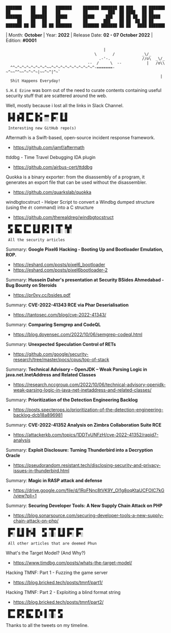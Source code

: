 ```
███████    ██   ██    ███████     ███████ ███████ ██ ███    ██ ███████ 
██         ██   ██    ██          ██         ███  ██ ████   ██ ██      
███████    ███████    █████       █████     ███   ██ ██ ██  ██ █████   
     ██    ██   ██    ██          ██       ███    ██ ██  ██ ██ ██      
███████ ██ ██   ██ ██ ███████     ███████ ███████ ██ ██   ████ ███████ 
```                                                                       
                                                                          
| Month: **October** | Year: **2022** | Release Date: **02 - 07 October 2022** | Edition: **#0001**


```
                                           |
                                       \       /            _\/_
                                         .-'-.              //o\  _\/_
                                    --  /     \  --           |   /o\\
  ^^~^~^~^~^~^~^~^~~^~^~^~^~^~^~^~^~^~^-=======-~^~~^^~~^~^~^~|~~^~^|^~`
                                                                    |
  Shit Happens Everyday!
```
`S.H.E Ezine` was born out of the need to curate contents containing useful security stuff that are scattered around the web.

Well, mostly because i lost all the links in Slack Channel. 


```
 █░█ ▄▀█ █▀▀ █▄▀ ▄▄ █▀▀ █░█
 █▀█ █▀█ █▄▄ █░█ ░░ █▀░ █▄█

 Interesting new GitHub repo(s)
```
Aftermath is a Swift-based, open-source incident response framework.
- https://github.com/jamf/aftermath

ttddbg - Time Travel Debugging IDA plugin
- https://github.com/airbus-cert/ttddbg

Quokka is a binary exporter: from the disassembly of a program, it generates an export file that can be used without the disassembler.
- https://github.com/quarkslab/quokka

windbgtocstruct - Helper Script to convert a Windbg dumped structure (using the `dt` command) into a C structure
- https://github.com/therealdreg/windbgtocstruct


```
 █▀ █▀▀ █▀▀ █░█ █▀█ █ ▀█▀ █▄█
 ▄█ ██▄ █▄▄ █▄█ █▀▄ █ ░█░ ░█░

 All the security articles
```
Summary: **Google Pixel6 Hacking - Booting Up and Bootloader Emulation, ROP.**
- https://eshard.com/posts/pixel6_bootloader
- https://eshard.com/posts/pixel6bootloader-2

Summary: **Hussein Daher's presentation at Security BSides Ahmedabad - Bug Bounty on Steroids**
- https://pr0xy.cc/bsides.pdf

Summary: **CVE-2022-41343 RCE via Phar Deserialisation**
- https://tantosec.com/blog/cve-2022-41343/

Summary: **Comparing Semgrep and CodeQL**
- https://blog.doyensec.com/2022/10/06/semgrep-codeql.html

Summary: **Unexpected Speculation Control of RETs**
- https://github.com/google/security-research/tree/master/pocs/cpus/top-of-stack

Summary: **Technical Advisory – OpenJDK – Weak Parsing Logic in java.net.InetAddress and Related Classes**
- https://research.nccgroup.com/2022/10/06/technical-advisory-openjdk-weak-parsing-logic-in-java-net-inetaddress-and-related-classes/

Summary: **Prioritization of the Detection Engineering Backlog**
- https://posts.specterops.io/prioritization-of-the-detection-engineering-backlog-dcb18a896981

Summary: **CVE-2022-41352 Analysis on Zimbra Collaboration Suite RCE**
- https://attackerkb.com/topics/1DDTvUNFzH/cve-2022-41352/rapid7-analysis

Summary: **Exploit Disclosure: Turning Thunderbird into a Decryption Oracle**
- https://pseudorandom.resistant.tech/disclosing-security-and-privacy-issues-in-thunderbird.html

Summary: **Magic in RASP attack and defense**
- https://drive.google.com/file/d/1RoFNnc8tVK9Y_Ol1g8oqKtaUCFOIC7kG/view?pli=1

Summary: **Securing Developer Tools: A New Supply Chain Attack on PHP**
- https://blog.sonarsource.com/securing-developer-tools-a-new-supply-chain-attack-on-php/


```
 █▀▀ █░█ █▄░█   █▀ ▀█▀ █░█ █▀▀ █▀▀
 █▀░ █▄█ █░▀█   ▄█ ░█░ █▄█ █▀░ █▀░

 All other articles that are deemed Phun
```
What's the Target Model? (And Why?)
- https://www.timdbg.com/posts/whats-the-target-model/

Hacking TMNF: Part 1 - Fuzzing the game server
- https://blog.bricked.tech/posts/tmnf/part1/

Hacking TMNF: Part 2 - Exploiting a blind format string
- https://blog.bricked.tech/posts/tmnf/part2/


```
 █▀▀ █▀█ █▀▀ █▀▄ █ ▀█▀ █▀
 █▄▄ █▀▄ ██▄ █▄▀ █ ░█░ ▄█
```
Thanks to all the tweets on my timeline.

